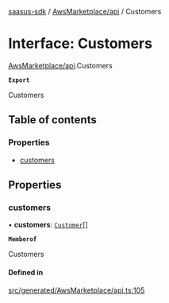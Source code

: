 [saasus-sdk](../README.md) / [AwsMarketplace/api](../modules/AwsMarketplace_api.md) / Customers

# Interface: Customers

[AwsMarketplace/api](../modules/AwsMarketplace_api.md).Customers

**`Export`**

Customers

## Table of contents

### Properties

- [customers](AwsMarketplace_api.Customers.md#customers)

## Properties

### customers

• **customers**: [`Customer`](AwsMarketplace_api.Customer.md)[]

**`Memberof`**

Customers

#### Defined in

[src/generated/AwsMarketplace/api.ts:105](https://github.com/saasus-platform/saasus-sdk-javascript/blob/c6c266c/src/generated/AwsMarketplace/api.ts#L105)
